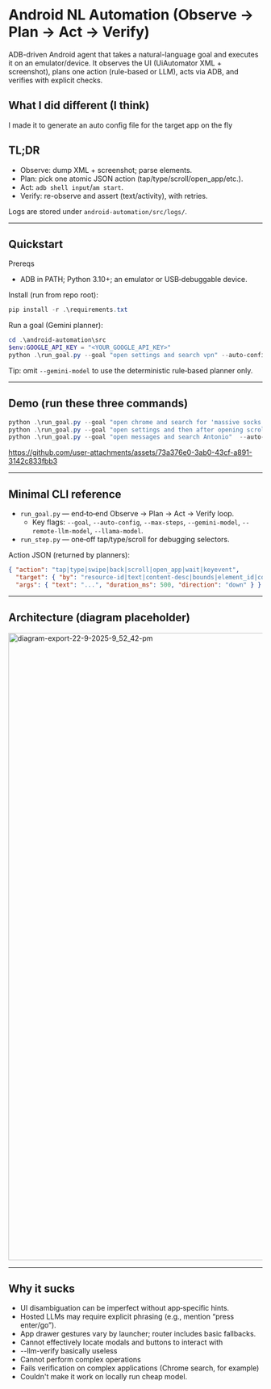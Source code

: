 # Android NL Automation (Observe → Plan → Act → Verify)

ADB-driven Android agent that takes a natural-language goal and executes it on an emulator/device. It observes the UI (UiAutomator XML + screenshot), plans one action (rule-based or LLM), acts via ADB, and verifies with explicit checks.

## What I did different (I think)
I made it to generate an auto config file for the target app on the fly

## TL;DR
- Observe: dump XML + screenshot; parse elements.
- Plan: pick one atomic JSON action (tap/type/scroll/open_app/etc.).
- Act: `adb shell input`/`am start`.
- Verify: re-observe and assert (text/activity), with retries.

Logs are stored under `android-automation/src/logs/`.

---

## Quickstart

Prereqs
- ADB in PATH; Python 3.10+; an emulator or USB‑debuggable device.

Install (run from repo root):

```powershell
pip install -r .\requirements.txt
```

Run a goal (Gemini planner):

```powershell
cd .\android-automation\src
$env:GOOGLE_API_KEY = "<YOUR_GOOGLE_API_KEY>"
python .\run_goal.py --goal "open settings and search vpn" --auto-config --max-steps 20 --gemini-model "gemini-1.5-flash"
```

Tip: omit `--gemini-model` to use the deterministic rule‑based planner only.

---

## Demo (run these three commands)

```powershell
python .\run_goal.py --goal "open chrome and search for 'massive socks' and click on Go/or inupt [return] to make a request" --auto-config --max-steps 20 --gemini-model "gemini-1.5-flash" --gemini-api-key ""
python .\run_goal.py --goal "open settings and then after opening scroll down to find system and tap on it" --auto-config --max-steps 20 --gemini-model "gemini-1.5-flash" --gemini-api-key "" 
python .\run_goal.py --goal "open messages and search Antonio"  --auto-config --max-steps 20 --gemini-model "gemini-1.5-flash" --gemini-api-key
```


https://github.com/user-attachments/assets/73a376e0-3ab0-43cf-a891-3142c833fbb3


---

## Minimal CLI reference

- `run_goal.py` — end‑to‑end Observe → Plan → Act → Verify loop.
  - Key flags: `--goal`, `--auto-config`, `--max-steps`, `--gemini-model`, `--remote-llm-model`, `--llama-model`.
- `run_step.py` — one‑off tap/type/scroll for debugging selectors.

Action JSON (returned by planners):

```json
{ "action": "tap|type|swipe|back|scroll|open_app|wait|keyevent",
  "target": { "by": "resource-id|text|content-desc|bounds|element_id|component", "value": "..." },
  "args": { "text": "...", "duration_ms": 500, "direction": "down" } }
```

---

## Architecture (diagram placeholder)

<img width="2958" height="1242" alt="diagram-export-22-9-2025-9_52_42-pm" src="https://github.com/user-attachments/assets/e60121be-119b-48e0-b322-c82d790dd196" />


---

## Why it sucks
- UI disambiguation can be imperfect without app‑specific hints.
- Hosted LLMs may require explicit phrasing (e.g., mention “press enter/go”).
- App drawer gestures vary by launcher; router includes basic fallbacks.
- Cannot effectively locate modals and buttons to interact with
- --llm-verify basically useless
- Cannot perform complex operations
- Fails verification on complex applications (Chrome search, for example)
- Couldn't make it work on locally run cheap model. 
